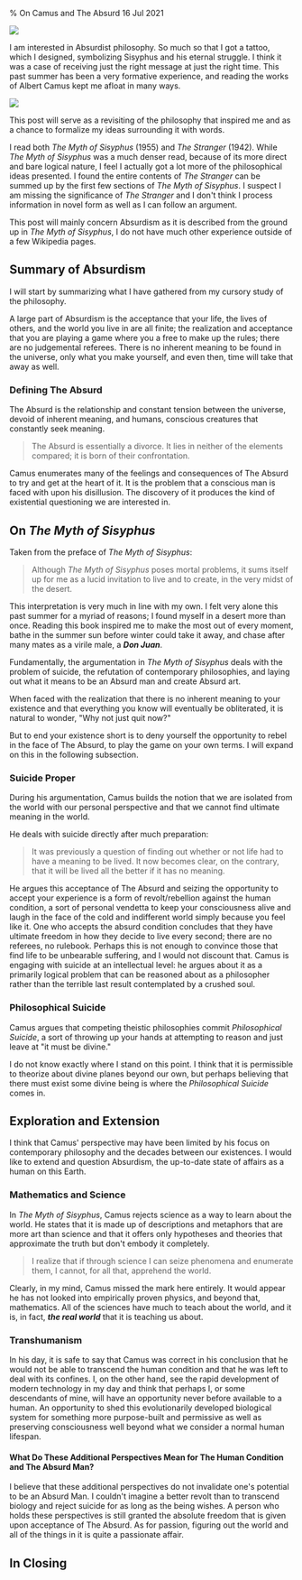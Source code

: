 % On Camus and The Absurd
16 Jul 2021

![](./images/sisyphus.png)

I am interested in Absurdist philosophy. So much so that I got a tattoo, which I designed, symbolizing Sisyphus and his eternal struggle. I think it was a case of receiving just the right message at just the right time. This past summer has been a very formative experience, and reading the works of Albert Camus kept me afloat in many ways.

![](./images/sisyphus_tattoo.jpg)

This post will serve as a revisiting of the philosophy that inspired me and as a chance to formalize my ideas surrounding it with words.

I read both *The Myth of Sisyphus* (1955) and *The Stranger* (1942). While *The Myth of Sisyphus* was a much denser read, because of its more direct and bare logical nature, I feel I actually got a lot more of the philosophical ideas presented. I found the entire contents of *The Stranger* can be summed up by the first few sections of *The Myth of Sisyphus*. I suspect I am missing the significance of *The Stranger* and I don't think I process information in novel form as well as I can follow an argument.

This post will mainly concern Absurdism as it is described from the ground up in *The Myth of Sisyphus*, I do not have much other experience outside of a few Wikipedia pages.


## Summary of Absurdism

I will start by summarizing what I have gathered from my cursory study of the philosophy.

A large part of Absurdism is the acceptance that your life, the lives of others, and the world you live in are all finite; the realization and acceptance that you are playing a game where you a free to make up the rules; there are no judgemental referees. There is no inherent meaning to be found in the universe, only what you make yourself, and even then, time will take that away as well.

### Defining **The Absurd**

The Absurd is the relationship and constant tension between the universe, devoid of inherent meaning, and humans, conscious creatures that constantly seek meaning.

> The Absurd is essentially a divorce. It lies in neither of the elements compared; it is born of their confrontation.

Camus enumerates many of the feelings and consequences of The Absurd to try and get at the heart of it.
It is the problem that a conscious man is faced with upon his disillusion.
The discovery of it produces the kind of existential questioning we are interested in.


## On *The Myth of Sisyphus*

Taken from the preface of *The Myth of Sisyphus*:

> Although *The Myth of Sisyphus* poses mortal problems, it sums itself up for me as a lucid invitation to live and to create, in the very midst of the desert.

This interpretation is very much in line with my own. I felt very alone this past summer for a myriad of reasons; I found myself in a desert more than once. Reading this book inspired me to make the most out of every moment, bathe in the summer sun before winter could take it away, and chase after many mates as a virile male, a ***Don Juan***.

Fundamentally, the argumentation in *The Myth of Sisyphus* deals with the problem of suicide, the refutation of contemporary philosophies, and laying out what it means to be an Absurd man and create Absurd art.

When faced with the realization that there is no inherent meaning to your existence and that everything you know will eventually be obliterated, it is natural to wonder, "Why not just quit now?"

But to end your existence short is to deny yourself the opportunity to rebel in the face of The Absurd, to play the game on your own terms. I will expand on this in the following subsection.

### Suicide Proper

During his argumentation, Camus builds the notion that we are isolated from the world with our personal perspective and that we cannot find ultimate meaning in the world.

He deals with suicide directly after much preparation:

> It was previously a question of finding out whether or not life had to have a meaning to be lived. It now becomes clear, on the contrary, that it will be lived all the better if it has no meaning.

He argues this acceptance of The Absurd and seizing the opportunity to accept your experience is a form of revolt/rebellion against the human condition, a sort of personal vendetta to keep your consciousness alive and laugh in the face of the cold and indifferent world simply because you feel like it.
One who accepts the absurd condition concludes that they have ultimate freedom in how they decide to live every second; there are no referees, no rulebook.
Perhaps this is not enough to convince those that find life to be unbearable suffering, and I would not discount that. Camus is engaging with suicide at an intellectual level: he argues about it as a primarily logical problem that can be reasoned about as a philosopher rather than the terrible last result contemplated by a crushed soul.

### Philosophical Suicide

Camus argues that competing theistic philosophies commit *Philosophical Suicide*, a sort of throwing up your hands at attempting to reason and just leave at "it must be divine."

I do not know exactly where I stand on this point. I think that it is permissible to theorize about divine planes beyond our own, but perhaps believing that there must exist some divine being is where the *Philosophical Suicide* comes in.


## Exploration and Extension

I think that Camus' perspective may have been limited by his focus on contemporary philosophy and the decades between our existences.
I would like to extend and question Absurdism, the up-to-date state of affairs as a human on this Earth.

### Mathematics and Science

In *The Myth of Sisyphus*, Camus rejects science as a way to learn about the world. He states that it is made up of descriptions and metaphors that are more art than science and that it offers only hypotheses and theories that approximate the truth but don't embody it completely.

> I realize that if through science I can seize phenomena and enumerate them, I cannot, for all that, apprehend the world.

Clearly, in my mind, Camus missed the mark here entirely. It would appear he has not looked into empirically proven physics, and beyond that, mathematics. All of the sciences have much to teach about the world, and it is, in fact, ***the real world*** that it is teaching us about.

### Transhumanism

In his day, it is safe to say that Camus was correct in his conclusion that he would not be able to transcend the human condition and that he was left to deal with its confines.
I, on the other hand, see the rapid development of modern technology in my day and think that perhaps I, or some descendants of mine, will have an opportunity never before available to a human. An opportunity to shed this evolutionarily developed biological system for something more purpose-built and permissive as well as preserving consciousness well beyond what we consider a normal human lifespan.

#### What Do These Additional Perspectives Mean for The Human Condition and The Absurd Man?

I believe that these additional perspectives do not invalidate one's potential to be an Absurd Man. I couldn't imagine a better revolt than to transcend biology and reject suicide for as long as the being wishes. A person who holds these perspectives is still granted the absolute freedom that is given upon acceptance of The Absurd. As for passion, figuring out the world and all of the things in it is quite a passionate affair.


## In Closing


